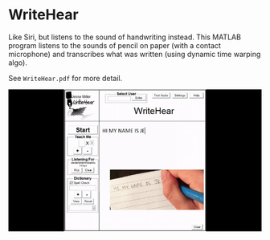 # WriteHear
Like Siri, but listens to the sound of handwriting instead. This MATLAB program listens to the sounds of pencil on paper (with a contact microphone) and transcribes what was written (using dynamic time warping algo).

See `WriteHear.pdf` for more detail.

![gif](writehear.gif)




